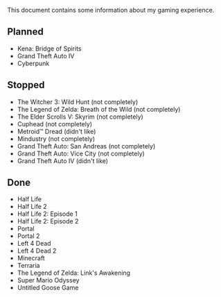 This document contains some information about my gaming experience.

## Planned
- Kena: Bridge of Spirits
- Grand Theft Auto IV
- Cyberpunk

## Stopped
- The Witcher 3: Wild Hunt (not completely)
- The Legend of Zelda: Breath of the Wild (not completely)
- The Elder Scrolls V: Skyrim (not completely)
- Cuphead (not completely)
- Metroid™ Dread (didn't like)
- Mindustry (not completely)
- Grand Theft Auto: San Andreas (not completely)
- Grand Theft Auto: Vice City (not completely)
- Grand Theft Auto IV (didn't like)

## Done
- Half Life
- Half Life 2
- Half Life 2: Episode 1
- Half Life 2: Episode 2
- Portal
- Portal 2
- Left 4 Dead
- Left 4 Dead 2
- Minecraft
- Terraria
- The Legend of Zelda: Link's Awakening
- Super Mario Odyssey
- Untitled Goose Game
